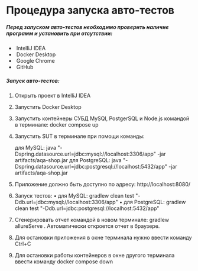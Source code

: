 # Процедура запуска авто-тестов

##### Перед запуском авто-тестов необходимо проверить наличие программ и установить при отсутствии:

- ​	IntelliJ IDEA
- ​	Docker Desktop
- ​	Google Chrome
- ​	GitHub

##### Запуск авто-тестов:

1. Открыть проект в IntelliJ IDEA

2. Запустить Docker Desktop

3. Запустить контейнеры СУБД MySQl, PostgerSQL и Node.js командой в терминале: docker compose up

4. Запустить SUT в терминале при помощи команды:

   для MySQL:
   java "-Dspring.datasource.url=jdbc:mysql://localhost:3306/app" -jar artifacts/aqa-shop.jar
   для PostgreSQL:
   java "-Dspring.datasource.url=jdbc:postgresql://localhost:5432/app" -jar artifacts/aqa-shop.jar

5. Приложение должно быть доступно по адресу: http://localhost:8080/

6. Запуск тестов:
   •	для MySQL: gradlew clean test "-Ddb.url=jdbc:mysql://localhost:3306/app"
   •	для PostgreSQL:  gradlew clean test "-Ddb.url=jdbc:postgresql://localhost:5432/app"

7. Сгенерировать отчет командой в новом терминале: gradlew allureServe .  Автоматически откроется отчет в браузере.

8. Для остановки приложения в окне терминала нужно ввести команду Ctrl+С

9. Для остановки работы  контейнеров  в окне другого терминала ввести команду docker compose down